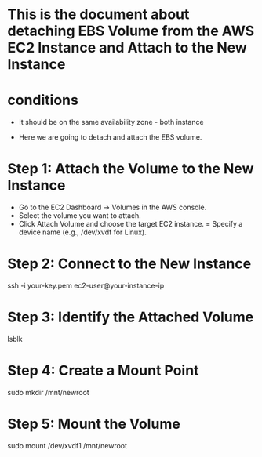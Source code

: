 # This is the document about detaching EBS Volume from the AWS EC2 Instance and Attach to the New Instance

# conditions 

- It should be on the same availability zone - both instance

- Here we are going to detach and attach the EBS volume.

# Step 1: Attach the Volume to the New Instance

- Go to the EC2 Dashboard → Volumes in the AWS console.
- Select the volume you want to attach.
- Click Attach Volume and choose the target EC2 instance.
= Specify a device name (e.g., /dev/xvdf for Linux).

# Step 2: Connect to the New Instance

ssh -i your-key.pem ec2-user@your-instance-ip

# Step 3: Identify the Attached Volume

lsblk

# Step 4: Create a Mount Point

sudo mkdir /mnt/newroot

# Step 5: Mount the Volume

sudo mount /dev/xvdf1 /mnt/newroot


